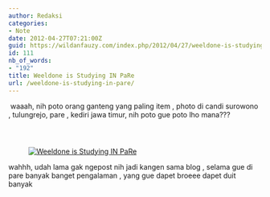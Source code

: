 ```yaml
---
author: Redaksi
categories:
- Note
date: 2012-04-27T07:21:00Z
guid: https://wildanfauzy.com/index.php/2012/04/27/weeldone-is-studying-in-pare/
id: 111
nb_of_words:
- "192"
title: Weeldone is Studying IN PaRe
url: /weeldone-is-studying-in-pare/
---
```


&nbsp;waaah, nih poto orang ganteng yang paling item , photo di candi surowono , tulungrejo, pare , kediri jawa timur, nih poto gue poto lho mana???<figure class="wp-block-image">

[<img src="https://wildanfauzyart.files.wordpress.com/2012/04/9f5c0-71d53-img01383-20120417-1002.jpg?w=768" alt="" data-recalc-dims="1" />](https://wildanfauzyart.files.wordpress.com/2012/04/9f5c0-71d53-img01383-20120417-1002.jpg)</figure> <figure class="wp-block-image">[<img src="https://wildanfauzyart.files.wordpress.com/2012/04/cb704-87e7e-pare-20120417-00265.jpg?w=768" alt="" data-recalc-dims="1" />](https://wildanfauzyart.files.wordpress.com/2012/04/cb704-87e7e-pare-20120417-00265.jpg)</figure> <figure class="wp-block-image">[<img src="https://wildanfauzyart.files.wordpress.com/2012/04/2fe73-a9ad0-pare-20120417-00260.jpg?w=768" alt="" data-recalc-dims="1" />](https://wildanfauzyart.files.wordpress.com/2012/04/2fe73-a9ad0-pare-20120417-00260.jpg)</figure> <figure class="wp-block-image">[<img src="https://wildanfauzyart.files.wordpress.com/2012/04/1771f-c3dde-img01396-20120417-1015.jpg?w=768" alt="Weeldone is Studying IN PaRe" title="Weeldone is Studying IN PaRe" data-recalc-dims="1" />](https://wildanfauzyart.files.wordpress.com/2012/04/1771f-c3dde-img01396-20120417-1015.jpg)</figure> 

wahhh, udah lama gak ngepost nih jadi kangen sama blog , selama gue di pare banyak banget pengalaman , yang gue dapet broeee dapet duit banyak